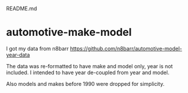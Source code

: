 README.md
# automotive-make-model
I got my data from n8barr https://github.com/n8barr/automotive-model-year-data

The data was re-formatted to have make and model only, year is not included. I intended to have year de-coupled from year and model.

Also models and makes before 1990 were dropped for simplicity.
